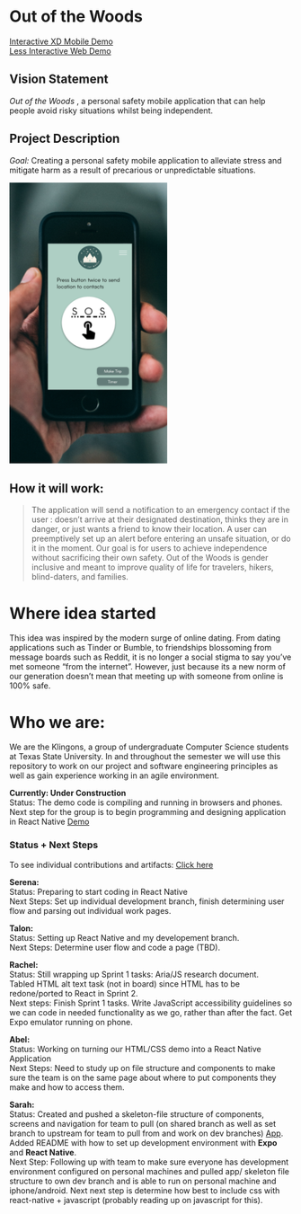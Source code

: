 # Out of the Woods
[Interactive XD Mobile Demo](https://xd.adobe.com/view/80b31619-94ac-4041-7646-a40ef9188a47-f682/?fullscreen)<br>
[Less Interactive Web Demo](https://cs3398-s19-klingon-warriors.github.io/Out-of-the-Woods/)
## Vision Statement

 _Out of the Woods_ , a personal safety mobile application that can help people avoid risky situations whilst being independent.

## Project Description

_Goal:_ Creating a personal safety mobile application to alleviate stress and mitigate harm as a result of precarious or unpredictable situations.

<img src="Docs/Sprint1/Group 4.png" height="500px">

## How it will work:
>  The application will send a notification to an emergency contact if the user : doesn’t arrive at their designated destination, thinks they are in danger, or just wants a friend to know their location. A user can preemptively set up an alert before entering an unsafe situation, or do it in the moment. Our goal is for users to achieve independence without sacrificing their own safety. Out of the Woods is gender inclusive and meant to improve quality of life for travelers, hikers, blind-daters, and families.
# Where idea started
This idea was inspired by the modern surge of online dating. From dating applications such as Tinder or Bumble, to friendships blossoming from message boards such as Reddit, it is no longer a social stigma to say you’ve met someone “from the internet”. However, just because its a new norm of our generation doesn’t mean that meeting up with someone from online is 100% safe.


# Who we are:
We are the Klingons, a group of undergraduate Computer Science students at Texas State University. In and throughout the semester we will use this repository to work on our project and software engineering principles as well as gain experience working in an agile environment.

**Currently: Under Construction**<br>
Status: The demo code is compiling and running in browsers and phones. <br>
Next step for the group is to begin programming and designing application in React Native
[Demo](https://cs3398-s19-klingon-warriors.github.io/Out-of-the-Woods/)

### Status + Next Steps
To see individual contributions and artifacts: [Click here](https://github.com/cs3398-s19-klingon-warriors/Out-of-the-Woods/tree/shared/Docs)

**Serena:** <br>
Status: Preparing to start coding in React Native <br>
Next Steps: Set up individual development branch, finish determining user flow and parsing out individual work pages.

**Talon:** <br>
Status: Setting up React Native and my developement branch.<br>
Next Steps: Determine user flow and code a page (TBD).

**Rachel:** <br>
Status: Still wrapping up Sprint 1 tasks: Aria/JS research document. <br>
Tabled HTML alt text task (not in board) since HTML has to be redone/ported to React in Sprint 2. <br>
Next steps: Finish Sprint 1 tasks. Write JavaScript accessibility guidelines so we can code in needed functionality as we go, rather than after the fact. Get Expo emulator running on phone.

**Abel:** <br>
Status: Working on turning our HTML/CSS demo into a React Native Application <br>
Next Steps: Need to study up on file structure and components to make sure the team is on the same page about where to put components they make and how to access them.

**Sarah:**<br>
Status: Created and pushed a skeleton-file structure of components, screens and navigation for team to pull (on shared branch as well as set branch to upstream for team to pull from and work on dev branches) [App](https://github.com/cs3398-s19-klingon-warriors/Out-of-the-Woods/tree/master/App). Added README with how to set up development environment with __Expo__ and __React Native__.
<br>
Next Step: Following up with team to make sure everyone has development environment configured on personal machines and pulled app/ skeleton file structure to own dev branch and is able to run on personal machine and iphone/android. Next next step is determine how best to include css with react-native + javascript (probably reading up on javascript for this). 
